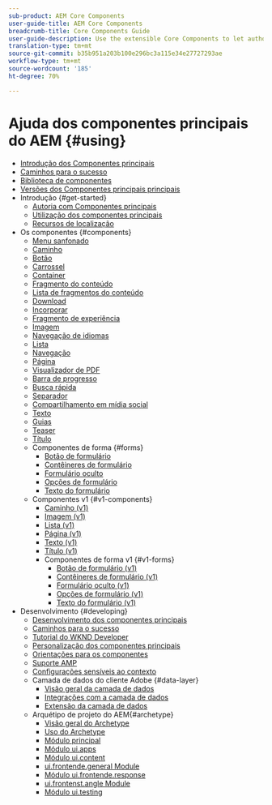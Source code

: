 ```yaml
---
sub-product: AEM Core Components
user-guide-title: AEM Core Components
breadcrumb-title: Core Components Guide
user-guide-description: Use the extensible Core Components to let authors easily create content.
translation-type: tm+mt
source-git-commit: b35b951a203b100e296bc3a115e34e27727293ae
workflow-type: tm+mt
source-wordcount: '185'
ht-degree: 70%

---
```



# Ajuda dos componentes principais do AEM {#using}

+ [Introdução dos Componentes principais](introduction.md)
+ [Caminhos para o sucesso](developing/success.md)
+ [Biblioteca de componentes](https://adobe.com/go/aem_cmp_library)
+ [Versões dos Componentes principais principais](versions.md)
+ Introdução {#get-started}
   + [Autoria com Componentes principais](get-started/authoring.md)
   + [Utilização dos componentes principais](get-started/using.md)
   + [Recursos de localização](get-started/localization.md)
+ Os componentes {#components}
   + [Menu sanfonado](components/accordion.md)
   + [Caminho](components/breadcrumb.md)
   + [Botão](components/button.md)
   + [Carrossel](components/carousel.md)
   + [Container](components/container.md)
   + [Fragmento do conteúdo](components/content-fragment-component.md)
   + [Lista de fragmentos do conteúdo](components/content-fragment-list.md)
   + [Download](components/download.md)
   + [Incorporar](components/embed.md)
   + [Fragmento de experiência](components/experience-fragment.md)
   + [Imagem](components/image.md)
   + [Navegação de idiomas](components/language-navigation.md)
   + [Lista](components/list.md)
   + [Navegação](components/navigation.md)
   + [Página](components/page.md)
   + [Visualizador de PDF](components/pdf-viewer.md)
   + [Barra de progresso](components/progress-bar.md)
   + [Busca rápida](components/quick-search.md)
   + [Separador](components/separator.md)
   + [Compartilhamento em mídia social](components/sharing.md)
   + [Texto](components/text.md)
   + [Guias](components/tabs.md)
   + [Teaser](components/teaser.md)
   + [Título](components/title.md)
   + Componentes de forma {#forms}
      + [Botão de formulário](components/forms/form-button.md)
      + [Contêineres de formulário](components/forms/form-container.md)
      + [Formulário oculto](components/forms/form-hidden.md)
      + [Opções de formulário](components/forms/form-options.md)
      + [Texto do formulário](components/forms/form-text.md)
   + Componentes v1 {#v1-components}
      + [Caminho (v1)](components/v1/breadcrumb-v1.md)
      + [Imagem (v1)](components/v1/image-v1.md)
      + [Lista (v1)](components/v1/list-v1.md)
      + [Página (v1)](components/v1/page-v1.md)
      + [Texto (v1)](components/v1/text-v1.md)
      + [Título (v1)](components/v1/title-v1.md)
      + Componentes de forma v1 {#v1-forms}
         + [Botão de formulário (v1)](components/v1/form-button-v1.md)
         + [Contêineres de formulário (v1)](components/v1/form-container-v1.md)
         + [Formulário oculto (v1)](components/v1/form-hidden-v1.md)
         + [Opções de formulário (v1)](components/v1/form-options-v1.md)
         + [Texto do formulário (v1)](components/v1/form-text-v1.md)
+ Desenvolvimento {#developing}
   + [Desenvolvimento dos componentes principais](developing/overview.md)
   + [Caminhos para o sucesso](developing/success.md)
   + [Tutorial do WKND Developer](https://docs.adobe.com/content/help/en/experience-manager-learn/getting-started-wknd-tutorial-develop/overview.html)
   + [Personalização dos componentes principais](developing/customizing.md)
   + [Orientações para os componentes](developing/guidelines.md)
   + [Suporte AMP](developing/amp.md)
   + [Configurações sensíveis ao contexto](developing/context-aware-configs.md)
   + Camada de dados do cliente Adobe {#data-layer}
      + [Visão geral da camada de dados](developing/data-layer/overview.md)
      + [Integrações com a camada de dados](developing/data-layer/integrations.md)
      + [Extensão da camada de dados](developing/data-layer/extending.md)
   + Arquétipo de projeto do AEM{#archetype}
      + [Visão geral do Archetype](developing/archetype/overview.md)
      + [Uso do Archetype](developing/archetype/using.md)
      + [Módulo principal](developing/archetype/core.md)
      + [Módulo ui.apps](developing/archetype/uiapps.md)
      + [Módulo ui.content](developing/archetype/uicontent.md)
      + [ui.frontende.general Module](developing/archetype/uifrontend.md)
      + [Módulo ui.frontende.response](developing/archetype/uifrontend-react.md)
      + [ui.frontenst.angle Module](developing/archetype/uifrontend-angular.md)
      + [Módulo ui.testing](developing/archetype/uitests.md)
